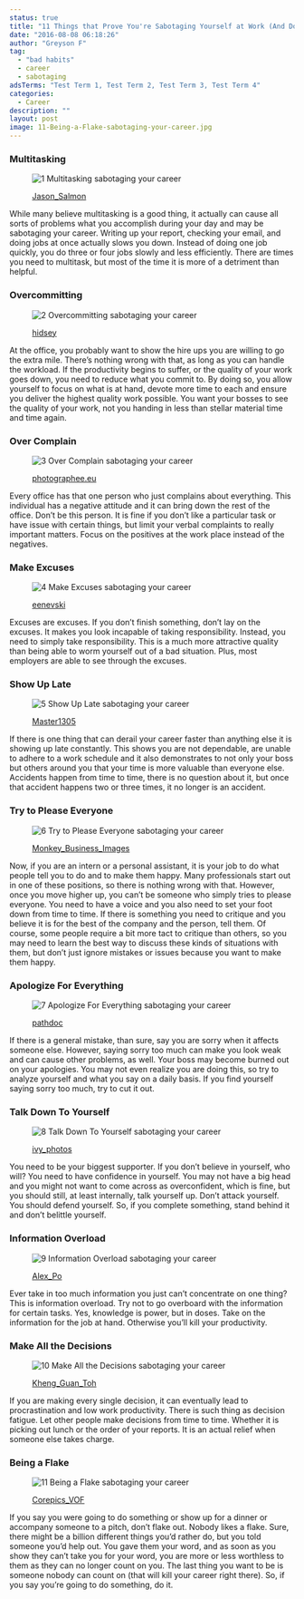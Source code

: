 ```yaml
---
status: true
title: "11 Things that Prove You're Sabotaging Yourself at Work (And Don't Even Know It!)"
date: "2016-08-08 06:18:26"
author: "Greyson F"
tag:
  - "bad habits"
  - career
  - sabotaging
adsTerms: "Test Term 1, Test Term 2, Test Term 3, Test Term 4"
categories:
  - Career
description: ""
layout: post
image: 11-Being-a-Flake-sabotaging-your-career.jpg
---
```


### Multitasking

<figure aria-describedby="caption-attachment-3974" class="wp-caption alignnone" id="attachment_3974" style="width: 700px">

![1 Multitasking sabotaging your career](/posts/1-Multitasking-sabotaging-your-career.jpg)<figcaption class="wp-caption-text" id="caption-attachment-3974">[Jason_Salmon](https://www.shutterstock.com/pic-192139406/stock-photo-busy-business-woman-multitasking-in-the-office-with-four-arms.html)

</figcaption></figure>

While many believe multitasking is a good thing, it actually can cause all sorts of problems what you accomplish during your day and may be sabotaging your career. Writing up your report, checking your email, and doing jobs at once actually slows you down. Instead of doing one job quickly, you do three or four jobs slowly and less efficiently. There are times you need to multitask, but most of the time it is more of a detriment than helpful.

### Overcommitting

<figure aria-describedby="caption-attachment-3975" class="wp-caption alignnone" id="attachment_3975" style="width: 700px">

![2 Overcommitting sabotaging your career](/posts/2-Overcommitting-sabotaging-your-career.jpg)<figcaption class="wp-caption-text" id="caption-attachment-3975">[hidsey](https://www.shutterstock.com/pic-261869786/stock-photo-super-busy-calendar-stress.html)</figcaption></figure>

At the office, you probably want to show the hire ups you are willing to go the extra mile. There’s nothing wrong with that, as long as you can handle the workload. If the productivity begins to suffer, or the quality of your work goes down, you need to reduce what you commit to. By doing so, you allow yourself to focus on what is at hand, devote more time to each and ensure you deliver the highest quality work possible. You want your bosses to see the quality of your work, not you handing in less than stellar material time and time again.

### Over Complain

<figure aria-describedby="caption-attachment-3977" class="wp-caption alignnone" id="attachment_3977" style="width: 700px">

![3 Over Complain sabotaging your career](/posts/3-Over-Complain-sabotaging-your-career.jpg)<figcaption class="wp-caption-text" id="caption-attachment-3977">[photographee.eu](https://www.shutterstock.com/pic-418045876/stock-photo-angry-young-man-complaining-his-psychologist-about-his-problems.html)</figcaption></figure>

Every office has that one person who just complains about everything. This individual has a negative attitude and it can bring down the rest of the office. Don’t be this person. It is fine if you don’t like a particular task or have issue with certain things, but limit your verbal complaints to really important matters. Focus on the positives at the work place instead of the negatives.

### Make Excuses

<figure aria-describedby="caption-attachment-3978" class="wp-caption alignnone" id="attachment_3978" style="width: 700px">

![4 Make Excuses sabotaging your career](/posts/4-Make-Excuses-sabotaging-your-career.jpg)<figcaption class="wp-caption-text" id="caption-attachment-3978">[eenevski](https://www.shutterstock.com/pic-431537488/stock-photo-stop-excuses-text-concept-isolated-over-white-background.html)</figcaption></figure>

Excuses are excuses. If you don’t finish something, don’t lay on the excuses. It makes you look incapable of taking responsibility. Instead, you need to simply take responsibility. This is a much more attractive quality than being able to worm yourself out of a bad situation. Plus, most employers are able to see through the excuses.

### Show Up Late

<figure aria-describedby="caption-attachment-3979" class="wp-caption alignnone" id="attachment_3979" style="width: 700px">

![5 Show Up Late sabotaging your career](/posts/5-Show-Up-Late-sabotaging-your-career.jpg)<figcaption class="wp-caption-text" id="caption-attachment-3979">[Master1305](https://www.shutterstock.com/pic-308552396/stock-photo-the-chinese-man-as-businessman-with-a-briefcase-running-in-a-city-street-on-a-background-of-red.html)</figcaption></figure>

If there is one thing that can derail your career faster than anything else it is showing up late constantly. This shows you are not dependable, are unable to adhere to a work schedule and it also demonstrates to not only your boss but others around you that your time is more valuable than everyone else. Accidents happen from time to time, there is no question about it, but once that accident happens two or three times, it no longer is an accident.

### Try to Please Everyone

<figure aria-describedby="caption-attachment-3980" class="wp-caption alignnone" id="attachment_3980" style="width: 700px">

![6 Try to Please Everyone sabotaging your career](/posts/6-Try-to-Please-Everyone-sabotaging-your-career.jpg)<figcaption class="wp-caption-text" id="caption-attachment-3980">[Monkey_Business_Images](https://www.shutterstock.com/pic-129636062/stock-photo-workers-in-distribution-warehouse.html)

</figcaption></figure>

Now, if you are an intern or a personal assistant, it is your job to do what people tell you to do and to make them happy. Many professionals start out in one of these positions, so there is nothing wrong with that. However, once you move higher up, you can’t be someone who simply tries to please everyone. You need to have a voice and you also need to set your foot down from time to time. If there is something you need to critique and you believe it is for the best of the company and the person, tell them. Of course, some people require a bit more tact to critique than others, so you may need to learn the best way to discuss these kinds of situations with them, but don’t just ignore mistakes or issues because you want to make them happy.

### Apologize For Everything

<figure aria-describedby="caption-attachment-3981" class="wp-caption alignnone" id="attachment_3981" style="width: 700px">

![7 Apologize For Everything sabotaging your career](/posts/7-Apologize-For-Everything-sabotaging-your-career.jpg)<figcaption class="wp-caption-text" id="caption-attachment-3981">[pathdoc](https://www.shutterstock.com/pic-241322035/stock-photo-closeup-portrait-desperate-young-man-showing-clasped-hands-pretty-please-with-sugar-on-top.html)</figcaption></figure>

If there is a general mistake, than sure, say you are sorry when it affects someone else. However, saying sorry too much can make you look weak and can cause other problems, as well. Your boss may become burned out on your apologies. You may not even realize you are doing this, so try to analyze yourself and what you say on a daily basis. If you find yourself saying sorry too much, try to cut it out.

### Talk Down To Yourself

<figure aria-describedby="caption-attachment-3982" class="wp-caption alignnone" id="attachment_3982" style="width: 3500px">

![8 Talk Down To Yourself sabotaging your career](/posts/8-Talk-Down-To-Yourself-sabotaging-your-career.jpg)<figcaption class="wp-caption-text" id="caption-attachment-3982">[ivy_photos](https://www.shutterstock.com/pic-148780343/stock-photo-depressed-girl-holding-her-face-grey-background.html)</figcaption></figure>

You need to be your biggest supporter. If you don’t believe in yourself, who will? You need to have confidence in yourself. You may not have a big head and you might not want to come across as overconfident, which is fine, but you should still, at least internally, talk yourself up. Don’t attack yourself. You should defend yourself. So, if you complete something, stand behind it and don’t belittle yourself.

### Information Overload

<figure aria-describedby="caption-attachment-3983" class="wp-caption alignnone" id="attachment_3983" style="width: 700px">

![9 Information Overload sabotaging your career](/posts/9-Information-Overload-sabotaging-your-career.jpg)<figcaption class="wp-caption-text" id="caption-attachment-3983">[Alex_Po](https://www.shutterstock.com/pic-369093563/stock-photo-man-under-stress-because-of-too-much-problems-abstract-image-with-a-wooden-puppet.html)</figcaption></figure>

Ever take in too much information you just can’t concentrate on one thing? This is information overload. Try not to go overboard with the information for certain tasks. Yes, knowledge is power, but in doses. Take on the information for the job at hand. Otherwise you’ll kill your productivity.

### Make All the Decisions

<figure aria-describedby="caption-attachment-3984" class="wp-caption alignnone" id="attachment_3984" style="width: 700px">

![10 Make All the Decisions sabotaging your career](/posts/10-Make-All-the-Decisions-sabotaging-your-career.jpg)<figcaption class="wp-caption-text" id="caption-attachment-3984">[Kheng_Guan_Toh](https://ww.shutterstock.com/pic-327385208/stock-photo-background-concept-wordcloud-illustration-of-analysis-paralysis.html)</figcaption></figure>

If you are making every single decision, it can eventually lead to procrastination and low work productivity. There is such thing as decision fatigue. Let other people make decisions from time to time. Whether it is picking out lunch or the order of your reports. It is an actual relief when someone else takes charge.

### Being a Flake

<figure aria-describedby="caption-attachment-3985" class="wp-caption alignnone" id="attachment_3985" style="width: 700px">

![11 Being a Flake sabotaging your career](/posts/11-Being-a-Flake-sabotaging-your-career.jpg)<figcaption class="wp-caption-text" id="caption-attachment-3985">[Corepics_VOF](https://www.shutterstock.com/pic-46625671/stock-photo-laid-back-receptionist-taking-a-call-not-too-seriously.html)</figcaption></figure>

If you say you were going to do something or show up for a dinner or accompany someone to a pitch, don’t flake out. Nobody likes a flake. Sure, there might be a billion different things you’d rather do, but you told someone you’d help out. You gave them your word, and as soon as you show they can’t take you for your word, you are more or less worthless to them as they can no longer count on you. The last thing you want to be is someone nobody can count on (that will kill your career right there). So, if you say you’re going to do something, do it.

